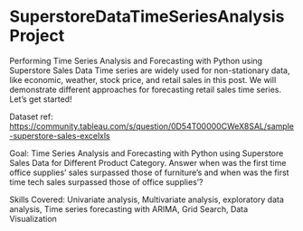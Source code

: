 # SuperstoreDataTimeSeriesAnalysisProject
Performing Time Series Analysis and Forecasting with Python using Superstore Sales Data
Time series are widely used for non-stationary data, like economic, weather, stock price, and retail sales in this post. We will demonstrate different approaches for forecasting retail sales time series. Let’s get started!

Dataset ref: https://community.tableau.com/s/question/0D54T00000CWeX8SAL/sample-superstore-sales-excelxls

Goal: Time Series Analysis and Forecasting with Python using Superstore Sales Data for Different Product Category.
Answer when was the first time office supplies’ sales surpassed those of furniture’s and when was the first time tech sales surpassed those of office supplies’?


Skills Covered: Univariate analysis, Multivariate analysis, exploratory data analysis, Time series forecasting with ARIMA, Grid Search, Data Visualization

